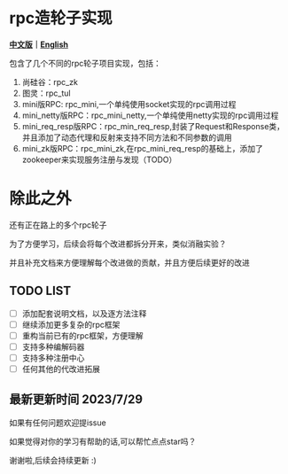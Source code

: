 # rpc造轮子实现

**[中文版](READMEChina.md)｜[English](README.md)**

包含了几个不同的rpc轮子项目实现，包括：

1. 尚硅谷：rpc_zk
2. 图灵：rpc_tul
3. mini版RPC: rpc_mini,一个单纯使用socket实现的rpc调用过程
4. mini_netty版RPC：rpc_mini_netty,一个单纯使用netty实现的rpc调用过程
5. mini_req_resp版RPC：rpc_min_req_resp,封装了Request和Response类，并且添加了动态代理和反射来支持不同方法和不同参数的调用
6. mini_zk版RPC：rpc_mini_zk,在rpc_mini_req_resp的基础上，添加了zookeeper来实现服务注册与发现（TODO）

# 除此之外
还有正在路上的多个rpc轮子

为了方便学习，后续会将每个改进都拆分开来，类似消融实验？

并且补充文档来方便理解每个改进做的贡献，并且方便后续更好的改进

## TODO LIST
- [ ] 添加配套说明文档，以及逐方法注释
- [ ] 继续添加更多复杂的rpc框架
- [ ] 重构当前已有的rpc框架，方便理解
- [ ] 支持多种编解码器
- [ ] 支持多种注册中心
- [ ] 任何其他的代改进拓展

## 最新更新时间 2023/7/29

如果有任何问题欢迎提issue

如果觉得对你的学习有帮助的话,可以帮忙点点star吗？

谢谢啦,后续会持续更新 :) 



